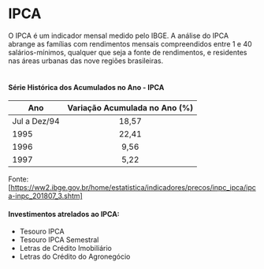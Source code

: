 # IPCA

O IPCA é um indicador mensal medido pelo IBGE. A análise do IPCA abrange as famílias com rendimentos mensais compreendidos entre 1 e 40 salários-mínimos, qualquer que seja a fonte de rendimentos, e residentes nas áreas urbanas das nove regiões brasileiras. <br /> <br />

#### Série Histórica dos Acumulados no Ano - IPCA

| Ano            | Variação Acumulada no Ano (%) |
| -------------- |:-----------------------------:|
| Jul a Dez/94   | 18,57                         |
| 1995           | 22,41                         |
| 1996           | 9,56                          |
| 1997           | 5,22                          |

Fonte: [https://ww2.ibge.gov.br/home/estatistica/indicadores/precos/inpc_ipca/ipca-inpc_201807_3.shtm]

#### Investimentos atrelados ao IPCA:
  - Tesouro IPCA
  - Tesouro IPCA Semestral
  - Letras de Crédito Imobiliário
  - Letras do Crédito do Agronegócio
